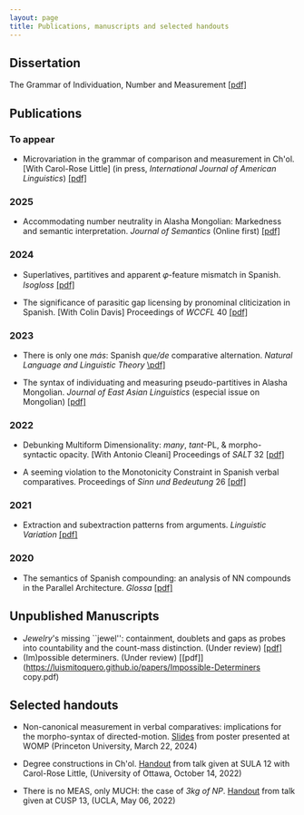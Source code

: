 ```yaml
---
layout: page
title: Publications, manuscripts and selected handouts
---
```


## Dissertation
The Grammar of Individuation, Number and Measurement [\[pdf\]](https://luismitoquero.github.io/papers/ToqueroPerez_LuisMiguel_PhD-dissertation2024.pdf)

## Publications

### To appear

- Microvariation in the grammar of comparison and measurement in Ch'ol. \[With Carol-Rose Little\]
(in press, *International Journal of American Linguistics*) [\[pdf\]](https://luismitoquero.github.io/papers/littleEtAl_24_Microvariat.pdf)

### 2025

- Accommodating number neutrality in Alasha Mongolian: Markedness and semantic interpretation.
   *Journal of Semantics* (Online first) [\[pdf\]](https://luismitoquero.github.io/papers/ToqueroPerez-JoS-number-neutrality.pdf)

### 2024

- Superlatives, partitives and apparent 𝜑-feature mismatch in Spanish.
*Isogloss* [\[pdf\]](https://luismitoquero.github.io/papers/ToqueroPerez_LuisMiguel_2024_isogloss.pdf)

- The significance of parasitic gap licensing by pronominal cliticization in Spanish. \[With Colin Davis\]
Proceedings of *WCCFL* 40 [\[pdf\]](https://luismitoquero.github.io/papers/Davis-ToqueroPerez_WCCFL_2022_proceedings.pdf)

### 2023

- There is only one *más*: Spanish *que/de* comparative alternation.
*Natural Language and Linguistic Theory* [\pdf\]](https://luismitoquero.github.io/papers/ToqueroPerez_LuisMiguel_2023_NLLT.pdf)

- The syntax of individuating and measuring pseudo-partitives in Alasha Mongolian.
*Journal of East Asian Linguistics* (especial issue on Mongolian) [\[pdf\]](https://luismitoquero.github.io/papers/ToqueroPerez_LuisMiguel_2023_JEAL.pdf)

### 2022

- Debunking Multiform Dimensionality: *many*, *tant*-PL, & morpho-syntactic opacity. \[With Antonio Cleani\]
Proceedings of *SALT* 32 [\[pdf\]](https://luismitoquero.github.io/papers/Cleani-&-Toquero-Perez_DebunkingMD_SALT32.pdf)

- A seeming violation to the Monotonicity Constraint in Spanish verbal comparatives.
Proceedings of *Sinn und Bedeutung* 26 [\[pdf\]](https://luismitoquero.github.io/papers/ToqueroPerezSuB26.pdf)

### 2021

- Extraction and subextraction patterns from arguments.
*Linguistic Variation* [\[pdf\]](papers/ToqueroPérez_Luismiguel_2021_LinguisticVariation.pdf)


### 2020

- The semantics of Spanish compounding: an analysis of NN compounds in the Parallel Architecture.
*Glossa* [\[pdf\]](https://luismitoquero.github.io/papers/Toquero-Pérez-2020.pdf)

## Unpublished Manuscripts
- *Jewelry*'s missing ``jewel'': containment, doublets and gaps as probes into countability and the count-mass distinction. (Under review) [\[pdf\]](https://luismitoquero.github.io/papers/Draft-Aug-17-2025-revised.pdf)
- (Im)possible determiners. (Under review) [\[pdf\]](https://luismitoquero.github.io/papers/Impossible-Determiners copy.pdf)

## Selected handouts

- Non-canonical measurement in verbal comparatives: implications for the morpho-syntax of directed-motion.
[Slides](https://luismitoquero.github.io/slides/WOMP_slides.pdf) from poster presented at WOMP (Princeton University, March 22, 2024)

- Degree constructions in Ch'ol.
[Handout](https://luismitoquero.github.io/slides/sula-handout-chol-degrees.pdf) from talk given at SULA 12 with Carol-Rose Little, (University of Ottawa, October 14, 2022)

- There is no MEAS, only MUCH: the case of  *3kg of NP*.
[Handout](https://luismitoquero.github.io/slides/Toquero_Perez_CUSP_May6_2022-2.pdf) from talk given at CUSP 13, (UCLA, May 06, 2022)
